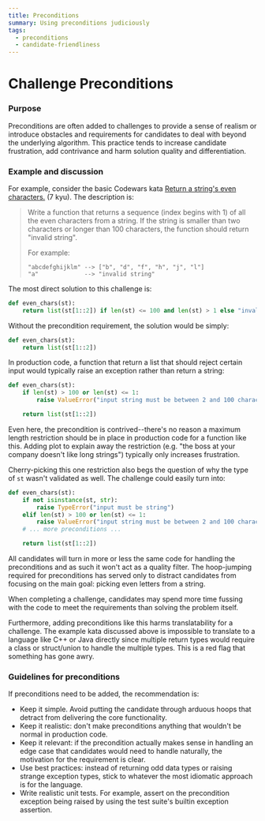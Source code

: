 ```yaml
---
title: Preconditions
summary: Using preconditions judiciously
tags:
  - preconditions
  - candidate-friendliness
---
```


# Challenge Preconditions

### Purpose

Preconditions are often added to challenges to provide a sense of realism or introduce obstacles and requirements for candidates to deal with beyond the underlying algorithm. This practice tends to increase candidate frustration, add contrivance and harm solution quality and differentiation.

### Example and discussion

For example, consider the basic Codewars kata [Return a string's even characters.](https://www.codewars.com/kata/566044325f8fddc1c000002c) (7 kyu). The description is:

> Write a function that returns a sequence (index begins with 1) of all the even characters from a string. If the string is smaller than two characters or longer than 100 characters, the function should return "invalid string".
>
> For example:
>
>     "abcdefghijklm" --> ["b", "d", "f", "h", "j", "l"]
>     "a"             --> "invalid string"

The most direct solution to this challenge is:

```python
def even_chars(st):
    return list(st[1::2]) if len(st) <= 100 and len(st) > 1 else "invalid string"
```

Without the precondition requirement, the solution would be simply:

```python
def even_chars(st):
    return list(st[1::2])
```

In production code, a function that return a list that should reject certain input would typically raise an exception rather than return a string:

```python
def even_chars(st):
    if len(st) > 100 or len(st) <= 1:
        raise ValueError("input string must be between 2 and 100 characters inclusive")

    return list(st[1::2])
```

Even here, the precondition is contrived--there's no reason a maximum length restriction should be in place in production code for a function like this. Adding plot to explain away the restriction (e.g. "the boss at your company doesn't like long strings") typically only increases frustration.

Cherry-picking this one restriction also begs the question of why the type of `st` wasn't validated as well. The challenge could easily turn into:

```python
def even_chars(st):
    if not isinstance(st, str):
        raise TypeError("input must be string")
    elif len(st) > 100 or len(st) <= 1:
        raise ValueError("input string must be between 2 and 100 characters inclusive")
    # ... more preconditions ...

    return list(st[1::2])
```

All candidates will turn in more or less the same code for handling the preconditions and as such it won't act as a quality filter. The hoop-jumping required for preconditions has served only to distract candidates from focusing on the main goal: picking even letters from a string.

When completing a challenge, candidates may spend more time fussing with the code to meet the requirements than solving the problem itself.

Furthermore, adding preconditions like this harms translatability for a challenge. The example kata discussed above is impossible to translate to a language like C++ or Java directly since multiple return types would require a class or struct/union to handle the multiple types. This is a red flag that something has gone awry.

### Guidelines for preconditions

If preconditions need to be added, the recommendation is:

- Keep it simple. Avoid putting the candidate through arduous hoops that detract from delivering the core functionality.
- Keep it realistic: don't make preconditions anything that wouldn't be normal in production code.
- Keep it relevant: if the precondition actually makes sense in handling an edge case that candidates would need to handle naturally, the motivation for the requirement is clear.
- Use best practices: instead of returning odd data types or raising strange exception types, stick to whatever the most idiomatic approach is for the language.
- Write realistic unit tests. For example, assert on the precondition exception being raised by using the test suite's builtin exception assertion.
